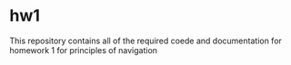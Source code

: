 # hw1
This repository contains all of the required coede and documentation for homework 1 for principles of navigation

